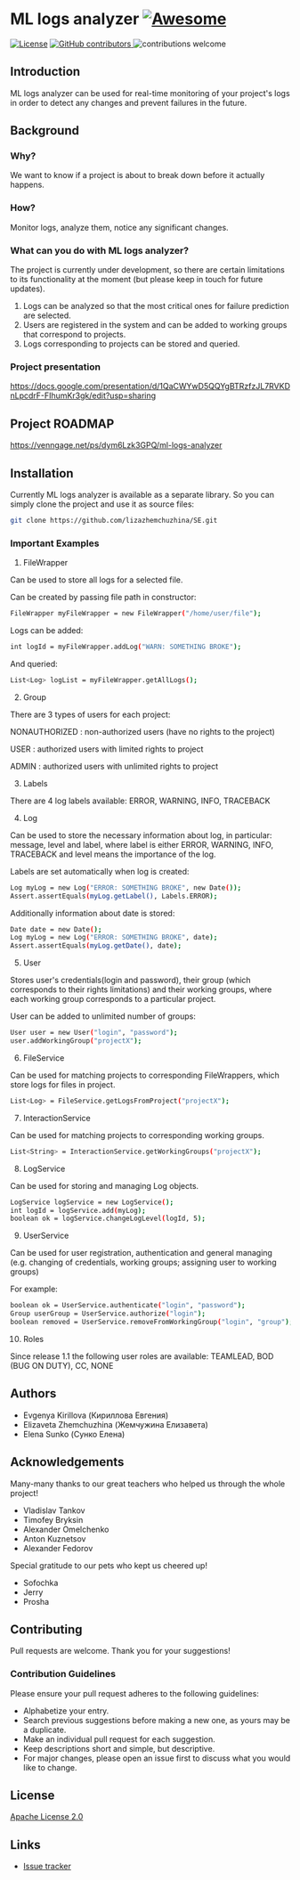 # ML logs analyzer [![Awesome](https://cdn.rawgit.com/sindresorhus/awesome/d7305f38d29fed78fa85652e3a63e154dd8e8829/media/badge.svg)](https://github.com/sindresorhus/awesome#readme)
[![License](https://img.shields.io/github/license/lizazhemchuzhina/SE.svg)]()
<a href="https://github.com/lizazhemchuzhina/SE/graphs/contributors" target="_blank">
<img src="https://img.shields.io/github/contributors-anon/lizazhemchuzhina/SE.svg" alt="GitHub contributors">
</a>
![contributions welcome](https://img.shields.io/badge/contributions-welcome-brightgreen.svg?style=flat)
## Introduction
ML logs analyzer can be used for real-time monitoring of your project's logs in order to detect any changes and prevent
failures in the future.

## Background
### Why?
We want to know if a project is about to break down before it actually happens.
### How?
Monitor logs, analyze them, notice any significant changes.
### What can you do with ML logs analyzer?
The project is currently under development, so there are certain limitations to its functionality at the moment (but please keep in touch for future updates).
1. Logs can be analyzed so that the most critical ones for failure prediction are selected.
2. Users are registered in the system and can be added to working groups that correspond to projects.
3. Logs corresponding to projects can be stored and queried.
### Project presentation
https://docs.google.com/presentation/d/1QaCWYwD5QQYgBTRzfzJL7RVKDnLpcdrF-FIhumKr3gk/edit?usp=sharing

## Project ROADMAP
https://venngage.net/ps/dym6Lzk3GPQ/ml-logs-analyzer

## Installation
Currently ML logs analyzer is available as a separate library. So you can simply clone the project and use it as source files:

```bash
git clone https://github.com/lizazhemchuzhina/SE.git
```
### Important Examples
1. FileWrapper

Can be used to store all logs for a selected file.

Can be created by passing file path in constructor:
```bash
FileWrapper myFileWrapper = new FileWrapper("/home/user/file");
```

Logs can be added:
```bash
int logId = myFileWrapper.addLog("WARN: SOMETHING BROKE");
```

And queried:
```bash
List<Log> logList = myFileWrapper.getAllLogs();
```

2. Group

There are 3 types of users for each project:

NONAUTHORIZED : non-authorized users (have no rights to the project)

USER : authorized users with limited rights to project

ADMIN : authorized users with unlimited rights to project

3. Labels

There are 4 log labels available: ERROR, WARNING, INFO, TRACEBACK

4. Log

Can be used to store the necessary information about log, in particular: message, level and label,
where label is either ERROR, WARNING, INFO, TRACEBACK and level means the importance of the log.

Labels are set automatically when log is created:
```bash
Log myLog = new Log("ERROR: SOMETHING BROKE", new Date());
Assert.assertEquals(myLog.getLabel(), Labels.ERROR);
```
Additionally information about date is stored:
```bash
Date date = new Date();
Log myLog = new Log("ERROR: SOMETHING BROKE", date);
Assert.assertEquals(myLog.getDate(), date);
```

5. User

Stores user's credentials(login and password), their group (which corresponds to their rights limitations)
and their working groups, where each working group corresponds to a particular project.

User can be added to unlimited number of groups:
```bash
User user = new User("login", "password");
user.addWorkingGroup("projectX");
```

6. FileService

Can be used for matching projects to corresponding FileWrappers, which store logs for files in project.
```bash
List<Log> = FileService.getLogsFromProject("projectX");
```

7. InteractionService

Can be used for matching projects to corresponding working groups.
```bash
List<String> = InteractionService.getWorkingGroups("projectX");
```

8. LogService

Can be used for storing and managing Log objects.
```bash
LogService logService = new LogService();
int logId = logService.add(myLog);
boolean ok = logService.changeLogLevel(logId, 5);
```

9. UserService

Can be used for user registration, authentication and general managing
(e.g. changing of credentials, working groups; assigning user to working groups)

For example:

```bash
boolean ok = UserService.authenticate("login", "password");
Group userGroup = UserService.authorize("login");
boolean removed = UserService.removeFromWorkingGroup("login", "group");
```
10. Roles

Since release 1.1 the following user roles are available: TEAMLEAD, BOD (BUG ON DUTY), CC, NONE

## Authors
- Evgenya Kirillova (Кириллова Евгения)
- Elizaveta Zhemchuzhina (Жемчужина Елизавета)
- Elena Sunko (Сунко Елена)

## Acknowledgements
Many-many thanks to our great teachers who helped us through the whole project!
- Vladislav Tankov
- Timofey Bryksin
- Alexander Omelchenko
- Anton Kuznetsov
- Alexander Fedorov

Special gratitude to our pets who kept us cheered up!
- Sofochka
- Jerry
- Prosha
## Contributing
Pull requests are welcome. Thank you for your suggestions!

### Contribution Guidelines

Please ensure your pull request adheres to the following guidelines:

- Alphabetize your entry.
- Search previous suggestions before making a new one, as yours may be a duplicate.
- Make an individual pull request for each suggestion.
- Keep descriptions short and simple, but descriptive.
- For major changes, please open an issue first to discuss what you would like to change.

## License
[Apache License 2.0](https://choosealicense.com/licenses/apache-2.0/)

## Links
* [Issue tracker](https://github.com/lizazhemchuzhina/SE/issues)
